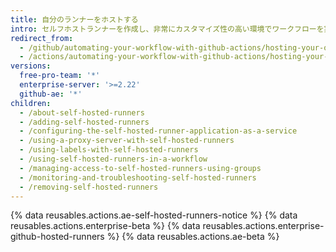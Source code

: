 ```yaml
---
title: 自分のランナーをホストする
intro: セルフホストランナーを作成し、非常にカスタマイズ性の高い環境でワークフローを実行できます。
redirect_from:
  - /github/automating-your-workflow-with-github-actions/hosting-your-own-runners
  - /actions/automating-your-workflow-with-github-actions/hosting-your-own-runners
versions:
  free-pro-team: '*'
  enterprise-server: '>=2.22'
  github-ae: '*'
children:
  - /about-self-hosted-runners
  - /adding-self-hosted-runners
  - /configuring-the-self-hosted-runner-application-as-a-service
  - /using-a-proxy-server-with-self-hosted-runners
  - /using-labels-with-self-hosted-runners
  - /using-self-hosted-runners-in-a-workflow
  - /managing-access-to-self-hosted-runners-using-groups
  - /monitoring-and-troubleshooting-self-hosted-runners
  - /removing-self-hosted-runners
---
```


{% data reusables.actions.ae-self-hosted-runners-notice %}
{% data reusables.actions.enterprise-beta %}
{% data reusables.actions.enterprise-github-hosted-runners %}
{% data reusables.actions.ae-beta %}
